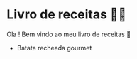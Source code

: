 # Livro de receitas :man_cook:

Ola ! Bem vindo ao meu livro de receitas :book:

- Batata recheada gourmet 
